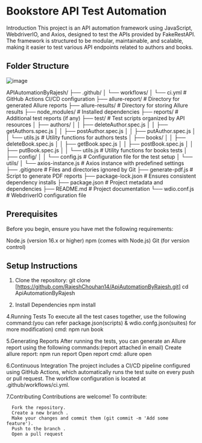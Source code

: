 # Bookstore API Test Automation

Introduction
This project is an API automation framework using JavaScript, WebdriverIO, and Axios, designed to test the APIs provided by FakeRestAPI. The framework is structured to be modular, maintainable, and scalable, making it easier to test various API endpoints related to authors and books.

## Folder Structure
![image](https://github.com/user-attachments/assets/2a351ef3-c235-4238-9285-65983d8a5f1e)

APIAutomationByRajesh/
├── .github/
│   └── workflows/
│       └── ci.yml              # GitHub Actions CI/CD configuration
├── allure-report/              # Directory for generated Allure reports
├── allure-results/             # Directory for storing Allure results
├── node_modules/               # Installed dependencies
├── reports/                    # Additional test reports (if any)
├── test/                       # Test scripts organized by API resources
│   ├── authors/
│   │   ├── deleteAuthor.spec.js
│   │   ├── getAuthors.spec.js
│   │   ├── postAuthor.spec.js
│   │   ├── putAuthor.spec.js
│   │   └── utils.js            # Utility functions for authors tests
│   ├── books/
│   │   ├── deleteBook.spec.js
│   │   ├── getBook.spec.js
│   │   ├── postBook.spec.js
│   │   ├── putBook.spec.js
│   │   └── utils.js            # Utility functions for books tests
│   ├── config/
│   │   └── config.js           # Configuration file for the test setup
│   └── utils/
│       └── axios-instance.js   # Axios instance with predefined settings
├── .gitignore                   # Files and directories ignored by Git
├── generate-pdf.js              # Script to generate PDF reports
├── package-lock.json            # Ensures consistent dependency installs
├── package.json                 # Project metadata and dependencies
├── README.md                    # Project documentation
└── wdio.conf.js                 # WebdriverIO configuration file

## Prerequisites
Before you begin, ensure you have met the following requirements:

Node.js (version 16.x or higher)
npm (comes with Node.js)
Git (for version control)
## Setup Instructions

   1. Clone the repository:
   git clone [https://github.com/RajeshChouhan14/ApiAutomationByRajesh.git]
   cd ApiAutomationByRajesh

   3. Install Dependencies
   npm install

   4.Running Tests
    To execute all the test cases together, use the following command:(you can refer package.json(scripts) & wdio.confg.json(suites) for more modification)
    cmd:  npm run book
    
   5.Generating Reports
     After running the tests, you can generate an Allure report using the following commands:(report attached in email)
     Create allure report: npm run report
     Open report cmd: allure open
     
   6.Continuous Integration
     The project includes a CI/CD pipeline configured using GitHub Actions, which automatically runs the test suite on every push or pull request. The workflow configuration is located at .github/workflows/ci.yml.
  
   7.Contributing
      Contributions are welcome! To contribute:
      
      Fork the repository.
      Create a new branch .
      Make your changes and commit them (git commit -m 'Add some feature').
      Push to the branch .
      Open a pull request
